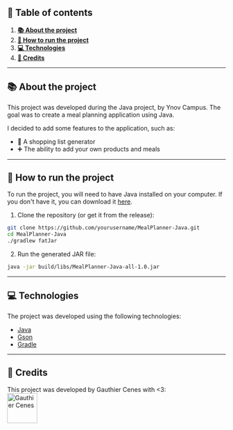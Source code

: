 ## 📖 Table of contents

1. [**📚 About the project**](#-about-the-project)
2. [**🚀 How to run the project**](#-how-to-run-the-project)
3. [**💻 Technologies**](#-technologies)
4. [**👥 Credits**](#-credits)

---

## 📚 About the project

This project was developed during the Java project, by Ynov Campus. The goal was to create a meal planning application using Java.

I decided to add some features to the application, such as:
- 🛒 A shopping list generator
- ➕ The ability to add your own products and meals

---

## 🚀 How to run the project

To run the project, you will need to have Java installed on your computer. If you don't have it, you can download it [here](https://www.oracle.com/java/technologies/javase-jdk21-downloads.html).

1. Clone the repository (or get it from the release):
```bash
git clone https://github.com/yourusername/MealPlanner-Java.git
cd MealPlanner-Java
./gradlew fatJar
```

2. Run the generated JAR file:
```bash
java -jar build/libs/MealPlanner-Java-all-1.0.jar
```

---

## 💻 Technologies

The project was developed using the following technologies:
- [Java](https://www.oracle.com/java/)
- [Gson](https://github.com/google/gson)
- [Gradle](https://gradle.org/)

---

## 👥 Credits

This project was developed by Gauthier Cenes with <3:
<br>
<a href="https://github.com/Oiha-dev"><img src="https://avatars.githubusercontent.com/u/115953539" alt="Gauthier Cenes" width="69" height="69"/></a>
